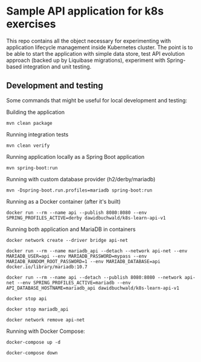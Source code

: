 # Sample API application for k8s exercises

This repo contains all the object necessary for experimenting with
application lifecycle management inside Kubernetes cluster. The point
is to be able to start the application with simple data store, test
API evolution approach (backed up by Liquibase migrations), experiment
with Spring-based integration and unit testing.

## Development and testing

Some commands that might be useful for local development and testing:

Building the application

`mvn clean package`

Running integration tests

`mvn clean verify`

Running application locally as a Spring Boot application

`mvn spring-boot:run`

Running with custom database provider (h2/derby/mariadb)

`mvn -Dspring-boot.run.profiles=mariadb spring-boot:run`

Running as a Docker container (after it's built)

`docker run --rm --name api --publish 8080:8080 --env SPRING_PROFILES_ACTIVE=derby dawidbuchwald/k8s-learn-api-v1`

Running both application and MariaDB in containers

`docker network create --driver bridge api-net`

`docker run --rm --name mariadb_api --detach --network api-net --env MARIADB_USER=api --env MARIADB_PASSWORD=mypass --env MARIADB_RANDOM_ROOT_PASSWORD=1 --env MARIADB_DATABASE=api docker.io/library/mariadb:10.7`

`docker run --rm --name api --detach --publish 8080:8080 --network api-net --env SPRING_PROFILES_ACTIVE=mariadb --env API_DATABASE_HOSTNAME=mariadb_api dawidbuchwald/k8s-learn-api-v1`

`docker stop api`

`docker stop mariadb_api`

`docker network remove api-net`

Running with Docker Compose:

`docker-compose up -d`

`docker-compose down`